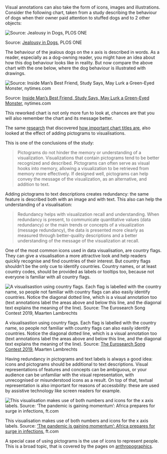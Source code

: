 Visual annotations can also take the form of icons, images and illustrations. Consider the following chart, taken from a study describing the behaviour of dogs when their owner paid attention to stuffed dogs and to 2 other objects:

![Source: [Jealousy in Dogs](https://journals.plos.org/plosone/article?id=10.1371/journal.pone.0094597), PLOS ONE](Visual%20annotations%20589ebcc4e0024634956566d2e144385f/jealous-dogs-original.png)

Source: [Jealousy in Dogs](https://journals.plos.org/plosone/article?id=10.1371/journal.pone.0094597), PLOS ONE

The behaviour of the jealous dogs on the x axis is described in words. As a reader, especially as a dog-owning reader, you might have an idea about how this dog behaviour looks like in reality. But now compare the above chart with the one below, where the dog behaviour is illustrated with drawings.

![Source: [Inside Man’s Best Friend, Study Says, May Lurk a Green-Eyed Monster](https://www.nytimes.com/2014/07/24/science/entering-gray-area-study-says-dogs-can-be-green-with-envy.html), nytimes.com](Visual%20annotations%20589ebcc4e0024634956566d2e144385f/jealous-dogs-nytimes.png)

Source: [Inside Man’s Best Friend, Study Says, May Lurk a Green-Eyed Monster](https://www.nytimes.com/2014/07/24/science/entering-gray-area-study-says-dogs-can-be-green-with-envy.html), nytimes.com

This reworked chart is not only more fun to look at, chances are that you will also remember the chart and its message better.

The same [research](https://vcg.seas.harvard.edu/files/pfister/files/infovis_submission251-camera.pdf) that discovered <span class='internal-link'>[how important chart titles are](the-importance-of-chart-titles)</span>, also looked at the effect of adding pictograms to visualisations.

This is one of the conclusions of the study:

> Pictograms do not hinder the memory or understanding of a visualization. Visualizations that contain pictograms tend to be better recognized and described. Pictograms can often serve as visual hooks into memory, allowing a visualization to be retrieved from memory
more effectively. If designed well, pictograms can help convey the message of the visualization, as an alternative, and addition to text.
> 

Adding pictograms to text descriptions creates redundancy: the same feature is described both with an image and with text. This also can help the understanding of a visualisation:

> Redundancy helps with visualization recall and understanding. When redundancy is present, to communicate quantitative values (data redundancy) or the main trends or concepts of a visualization (message redundancy), the data is presented more clearly as measured through better-quality descriptions and a better understanding of the message of the visualization at recall.
> 

One of the most common icons used in data visualisation, are country flags. They can give a visualisation a more attractive look and help readers quickly recognise and find countries of their interest. But country flags shouldn’t be the only cue to identify countries. Country names, or at least country codes, should be provided as labels or tooltips too, because not everyone is familiar with all country flags.

![A visualisastion using country flags. Each flag is labelled with the country name, so people not familiar with country flags can also easily identify countries. Notice the diagonal dotted line, which is a visual annotation too (text annotations label the areas above and below this line, and the diagonal text explains the meaning of the line). Source: [The Eurosearch Song Contest 2019](https://googletrends.github.io/eurosearch-19/), Maarten Lambrechts](Visual%20annotations%20589ebcc4e0024634956566d2e144385f/country-flags-eurosearch.png)

A visualisastion using country flags. Each flag is labelled with the country name, so people not familiar with country flags can also easily identify countries. Notice the diagonal dotted line, which is a visual annotation too (text annotations label the areas above and below this line, and the diagonal text explains the meaning of the line). Source: [The Eurosearch Song Contest 2019](https://googletrends.github.io/eurosearch-19/), Maarten Lambrechts

Having redundancy in pictograms and text labels is always a good idea: icons and pictograms should be additional to text descriptions. Visual representations of features and concepts can be ambiguous, or your audience can be unfamiliar with the visual representation, with unrecognised or misunderstood icons as a result. On top of that, textual representation is also important for reasons of accessbility: these are used by assistive technology like screen readers for example.

![This visualisation makes use of both numbers and icons for the x axis labels. Source: [‘The pandemic is gaining momentum’: Africa prepares for surge in infections](https://www.ft.com/content/1b3274ce-de3b-411d-8544-a024e64c3542), ft.com](Visual%20annotations%20589ebcc4e0024634956566d2e144385f/human-icons-double-representation.webp)

This visualisation makes use of both numbers and icons for the x axis labels. Source: [‘The pandemic is gaining momentum’: Africa prepares for surge in infections](https://www.ft.com/content/1b3274ce-de3b-411d-8544-a024e64c3542), ft.com

A special case of using pictograms is the use of icons to represent people. This is a broad topic, that is covered by the pages on <span class='internal-link'>[anthropographics](tag/anthropographics)</span>.